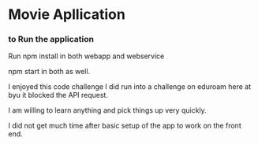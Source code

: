 # Movie Apllication

### to Run the application

Run npm install in both webapp and webservice

npm start in both as well.

I enjoyed this code challenge I did run into a challenge on eduroam here at byu it blocked the API request.

I am willing to learn anything and pick things up very quickly.

I did not get much time after basic setup of the app to work on the front end. 
